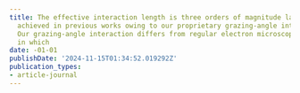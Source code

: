 ```yaml
---
title: The effective interaction length is three orders of magnitude larger than that
  achieved in previous works owing to our proprietary grazing-angle interaction setup.
  Our grazing-angle interaction differs from regular electron microscope experiments
  in which
date: -01-01
publishDate: '2024-11-15T01:34:52.019292Z'
publication_types:
- article-journal
---
```

